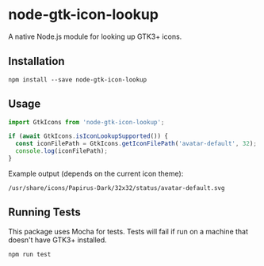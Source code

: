 # node-gtk-icon-lookup

A native Node.js module for looking up GTK3+ icons.

## Installation
```
npm install --save node-gtk-icon-lookup
```

## Usage
```javascript
import GtkIcons from 'node-gtk-icon-lookup';

if (await GtkIcons.isIconLookupSupported()) {
  const iconFilePath = GtkIcons.getIconFilePath('avatar-default', 32);
  console.log(iconFilePath); 
}
```

Example output (depends on the current icon theme):
```
/usr/share/icons/Papirus-Dark/32x32/status/avatar-default.svg
```

## Running Tests
This package uses Mocha for tests. Tests will fail if run on a machine that doesn't have GTK3+ installed.

```
npm run test
```
